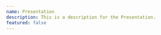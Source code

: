 ```yaml
---
name: Presentation
description: This is a description for the Presentation.
featured: false
---
```

